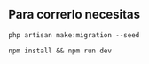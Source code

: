 Para correrlo necesitas 
-----------------------

`` php artisan make:migration --seed ``

`` npm install && npm run dev ``
